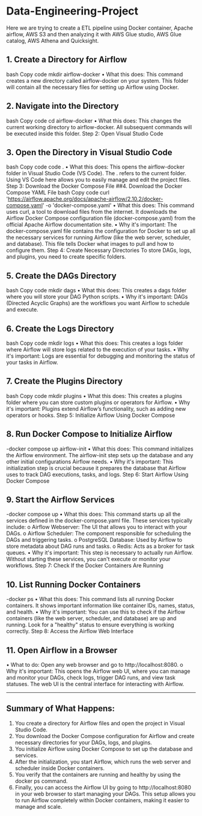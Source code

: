 # Data-Engineering-Project
Here we are trying to create a ETL pipeline using Docker container, Apache airflow, AWS S3 and then analyzing it with AWS Glue studio, AWS Glue catalog, AWS Athena and Quicksight.

## 1. Create a Directory for Airflow
bash
Copy code
mkdir airflow-docker
•	What this does: This command creates a new directory called airflow-docker on your system. This folder will contain all the necessary files for setting up Airflow using Docker.

## 2. Navigate into the Directory
bash
Copy code
cd airflow-docker
•	What this does: This changes the current working directory to airflow-docker. All subsequent commands will be executed inside this folder.
Step 2: Open Visual Studio Code

## 3. Open the Directory in Visual Studio Code
bash
Copy code
code .
•	What this does: This opens the airflow-docker folder in Visual Studio Code (VS Code). The . refers to the current folder. Using VS Code here allows you to easily manage and edit the project files.
Step 3: Download the Docker Compose File
##4. Download the Docker Compose YAML File
bash
Copy code
curl 'https://airflow.apache.org/docs/apache-airflow/2.10.2/docker-compose.yaml' -o 'docker-compose.yaml'
•	What this does: This command uses curl, a tool to download files from the internet. It downloads the Airflow Docker Compose configuration file (docker-compose.yaml) from the official Apache Airflow documentation site.
•	Why it's important: The docker-compose.yaml file contains the configuration for Docker to set up all the necessary services for running Airflow (like the web server, scheduler, and database). This file tells Docker what images to pull and how to configure them.
Step 4: Create Necessary Directories
To store DAGs, logs, and plugins, you need to create specific folders.
## 5. Create the DAGs Directory
bash
Copy code
mkdir dags
•	What this does: This creates a dags folder where you will store your DAG Python scripts.
•	Why it's important: DAGs (Directed Acyclic Graphs) are the workflows you want Airflow to schedule and execute.
## 6. Create the Logs Directory
bash
Copy code
mkdir logs
•	What this does: This creates a logs folder where Airflow will store logs related to the execution of your tasks.
•	Why it's important: Logs are essential for debugging and monitoring the status of your tasks in Airflow.
## 7. Create the Plugins Directory
bash
Copy code
mkdir plugins
•	What this does: This creates a plugins folder where you can store custom plugins or operators for Airflow.
•	Why it's important: Plugins extend Airflow’s functionality, such as adding new operators or hooks.
Step 5: Initialize Airflow Using Docker Compose
## 8. Run Docker Compose to Initialize Airflow
-docker compose up airflow-init
•	What this does: This command initializes the Airflow environment. The airflow-init step sets up the database and any other initial configurations Airflow needs.
•	Why it's important: This initialization step is crucial because it prepares the database that Airflow uses to track DAG executions, tasks, and logs.
Step 6: Start Airflow Using Docker Compose
## 9. Start the Airflow Services
-docker compose up
•	What this does: This command starts up all the services defined in the docker-compose.yaml file. These services typically include:
o	Airflow Webserver: The UI that allows you to interact with your DAGs.
o	Airflow Scheduler: The component responsible for scheduling the DAGs and triggering tasks.
o	PostgreSQL Database: Used by Airflow to store metadata about DAG runs and tasks.
o	Redis: Acts as a broker for task queues.
•	Why it's important: This step is necessary to actually run Airflow. Without starting these services, you can't execute or monitor your workflows.
Step 7: Check If the Docker Containers Are Running
## 10. List Running Docker Containers
-docker ps
•	What this does: This command lists all running Docker containers. It shows important information like container IDs, names, status, and health.
•	Why it's important: You can use this to check if the Airflow containers (like the web server, scheduler, and database) are up and running. Look for a "healthy" status to ensure everything is working correctly.
Step 8: Access the Airflow Web Interface
## 11. Open Airflow in a Browser
•	What to do: Open any web browser and go to http://localhost:8080.
o	Why it's important: This opens the Airflow web UI, where you can manage and monitor your DAGs, check logs, trigger DAG runs, and view task statuses. The web UI is the central interface for interacting with Airflow.
________________________________________
## Summary of What Happens:
1.	You create a directory for Airflow files and open the project in Visual Studio Code.
2.	You download the Docker Compose configuration for Airflow and create necessary directories for your DAGs, logs, and plugins.
3.	You initialize Airflow using Docker Compose to set up the database and services.
4.	After the initialization, you start Airflow, which runs the web server and scheduler inside Docker containers.
5.	You verify that the containers are running and healthy by using the docker ps command.
6.	Finally, you can access the Airflow UI by going to http://localhost:8080 in your web browser to start managing your DAGs.
This setup allows you to run Airflow completely within Docker containers, making it easier to manage and scale.


